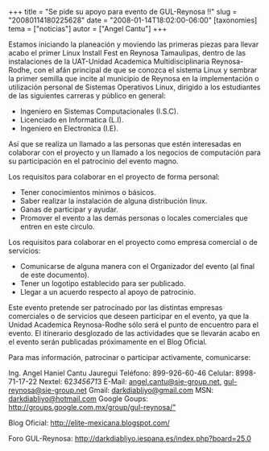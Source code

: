 +++
title = "Se pide su apoyo para evento de GUL-Reynosa !!"
slug = "20080114180225628"
date = "2008-01-14T18:02:00-06:00"
[taxonomies]
tema = ["noticias"]
autor = ["Angel Cantu"]
+++

Estamos iniciando la planeación y moviendo las primeras piezas para
llevar acabo el primer Linux Install Fest en Reynosa Tamaulipas, dentro
de las instalaciones de la UAT-Unidad Academica Multidisciplinaria
Reynosa-Rodhe, con el afán principal de que se conozca el sistema Linux
y sembrar la primer semilla que incite al municipio de Reynosa en la
implementación o utilización personal de Sistemas Operativos Linux,
dirigido a los estudiantes de las siguientes carreras y público en
general:

<!-- more -->
- Ingeniero en Sistemas Computacionales (I.S.C).
- Licenciado en Informatica (L.I).
- Ingeniero en Electronica (I.E).

Así que se realiza un llamado a las personas que estén interesadas en
colaborar con el proyecto y un llamado a los negocios de computación
para su participación en el patrocinio del evento magno.

Los requisitos para colaborar en el proyecto de forma personal:

- Tener conocimientos mínimos o básicos.
- Saber realizar la instalación de alguna distribución linux.
- Ganas de participar y ayudar.
- Promover el evento a las demás personas o locales comerciales que
  entren en este circulo.

Los requisitos para colaborar en el proyecto como empresa comercial o de
servicios:

- Comunicarse de alguna manera con el Organizador del evento (al final
  de este documento).
- Tener un logotipo establecido para ser publicado.
- Llegar a un acuerdo respecto al apoyo de patrocinio.

Este evento pretende ser patrocinado por las distintas empresas
comerciales o de servicios que deseen participar en el evento, ya que la
Unidad Academica Reynosa-Rodhe sólo será el punto de encuentro para el
evento. El itinerario desglozado de las actividades que se llevarán
acabo en el evento serán publicadas próximamente en el Blog Oficial.

Para mas información, patrocinar o participar activamente, comunicarse:

Ing. Angel Haniel Cantu Jauregui Teléfono: 899-926-60-46 Celular:
8998-71-17-22 Nextel: 62*345671*3 E-Mail:
<angel.cantu@sie-group.net>, <gul-reynosa@sie-group.net> Gmail:
<darkdiabliyo@gmail.com> MSN: <darkdiabliyo@hotmail.com> Google Goups:
<http://groups.google.com.mx/group/gul-reynosa/">

Blog Oficial: <http://elite-mexicana.blogspot.com/>

Foro GUL-Reynosa: <http://darkdiabliyo.iespana.es/index.php?board=25.0>
